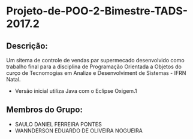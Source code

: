# Projeto-de-POO-2-Bimestre-TADS-2017.2

## Descrição:

Um sitema de controle de vendas par supermecado desenvolvido como trabalho final para a disciplina de Programação Orientada a Objetos do curço de Tecnomogias em Analize e Desenvolviment de Sistemas - IFRN Natal.

* Versão inicial utiliza Java com o Eclipse Oxigem.1 

## Membros do Grupo:
 - SAULO DANIEL FERREIRA PONTES
 - WANNDERSON EDUARDO DE OLIVEIRA NOGUEIRA


